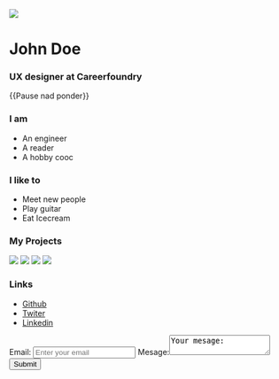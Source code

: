 <!DOCTYPE html>
<html>
<head>
	<title>First Webpage</title>
</head>
<body>
	<div>
		<img src="https://via.placeholder.com/150"/>
		<h1>John Doe</h1>
		<h3>UX designer at Careerfoundry</h3>
		<p>{{Pause nad ponder}}</p>
	</div>
	<div>
		<h3>I am</h3>
		<ul>
			<li>An engineer</li>
			<li>A reader</li>
			<li>A hobby cooc</li>
		</ul>
	</div>
	<div>
		<h3>I like to</h3>
		<ul>
			<li>Meet new people</li>
			<li>Play guitar</li>
			<li>Eat Icecream</li>
		</ul>
	<div>
		<h3>My Projects</h3>
		<img src="https://via.placeholder.com/300"/>
		<img src="https://via.placeholder.com/300"/>
		<img src="https://via.placeholder.com/300"/>
		<img src="https://via.placeholder.com/300"/>
	</div>
	<div>
		<h3>Links</h3>
		<ul>
			<li>
				<a href="https://github.com/<user>">Github</a>
			</li>
			<li>		
				<a href="https://twiter.com/<user>">Twiter</a>
			</li>
			<li>
			<a href="https://linkedin.com/in/<user>">Linkedin</a>
		</ul>
	</div>
	<div>
		<form action="#">
			<label for="email">
				Email: <input type="email" id="email" id="email" placeholder="Enter your email"/>
			</label>
			<label for="message">
				Mesage:<textarea id="message">Your mesage:</textarea>
			</label>
			<input type="submit" valid="Send Message"/>
		</form>
	</div>
</body>
</html>
